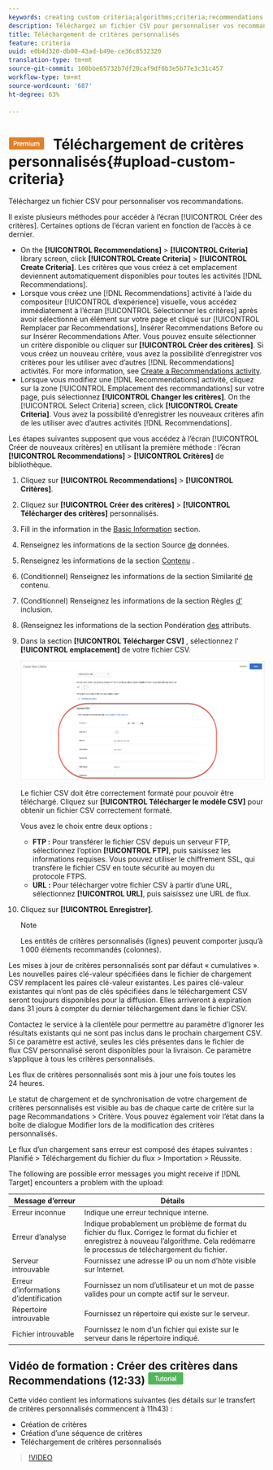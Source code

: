 ```yaml
---
keywords: creating custom criteria;algorithms;criteria;recommendations criteria;csv;ftp;upload csv
description: Téléchargez un fichier CSV pour personnaliser vos recommandations.
title: Téléchargement de critères personnalisés
feature: criteria
uuid: e0b4d320-db00-43ad-b49e-ce36c8532320
translation-type: tm+mt
source-git-commit: 108bbe65732b7df20caf9df6b3e5b77e3c31c457
workflow-type: tm+mt
source-wordcount: '687'
ht-degree: 63%

---
```



# ![PREMIUM](/help/assets/premium.png) Téléchargement de critères personnalisés{#upload-custom-criteria}

Téléchargez un fichier CSV pour personnaliser vos recommandations.

Il existe plusieurs méthodes pour accéder à l’écran [!UICONTROL Créer des critères]. Certaines options de l’écran varient en fonction de l’accès à ce dernier.

* On the **[!UICONTROL Recommendations]** > **[!UICONTROL Criteria]** library screen, click **[!UICONTROL Create Criteria]** > **[!UICONTROL Create Criteria]**. Les critères que vous créez à cet emplacement deviennent automatiquement disponibles pour toutes les activités [!DNL Recommendations].
* Lorsque vous créez une [!DNL Recommendations] activité à l’aide du compositeur [!UICONTROL d’expérience] visuelle, vous accédez immédiatement à l’écran [!UICONTROL Sélectionner les critères] après avoir sélectionné un élément sur votre page et cliqué sur [!UICONTROL Remplacer par Recommendations], Insérer Recommendations Before ou sur Insérer Recommendations After.  Vous pouvez ensuite sélectionner un critère disponible ou cliquer sur **[!UICONTROL Créer des critères]**. Si vous créez un nouveau critère, vous avez la possibilité d’enregistrer vos critères pour les utiliser avec d’autres [!DNL Recommendations] activités. For more information, see [Create a Recommendations activity](/help/c-recommendations/t-create-recs-activity/create-recs-activity.md).
* Lorsque vous modifiez une [!DNL Recommendations] activité, cliquez sur la zone [!UICONTROL Emplacement des recommandations] sur votre page, puis sélectionnez **[!UICONTROL Changer les critères]**. On the [!UICONTROL Select Criteria] screen, click **[!UICONTROL Create Criteria]**. Vous avez la possibilité d’enregistrer les nouveaux critères afin de les utiliser avec d’autres activités [!DNL Recommendations].

Les étapes suivantes supposent que vous accédez à l’écran [!UICONTROL Créer de nouveaux critères] en utilisant la première méthode : l’écran **[!UICONTROL Recommendations]** > **[!UICONTROL Critères]** de bibliothèque.

1. Cliquez sur **[!UICONTROL Recommendations]** > **[!UICONTROL Critères]**.

1. Cliquez sur **[!UICONTROL Créer des critères]** > **[!UICONTROL Télécharger des critères]** personnalisés.

1. Fill in the information in the [Basic Information](/help/c-recommendations/c-algorithms/create-new-algorithm.md#info) section.

1. Renseignez les informations de la section Source [de](/help/c-recommendations/c-algorithms/create-new-algorithm.md#data-source) données.

1. Renseignez les informations de la section [Contenu](/help/c-recommendations/c-algorithms/create-new-algorithm.md#content) .

1. (Conditionnel) Renseignez les informations de la section Similarité [de](/help/c-recommendations/c-algorithms/create-new-algorithm.md#similarity) contenu.

1. (Conditionnel) Renseignez les informations de la section Règles [d’](/help/c-recommendations/c-algorithms/create-new-algorithm.md#inclusion) inclusion.

1. (Renseignez les informations de la section Pondération [des](/help/c-recommendations/c-algorithms/create-new-algorithm.md#weighting) attributs.

1. Dans la section **[!UICONTROL Télécharger CSV]** , sélectionnez l’ **[!UICONTROL emplacement]** de votre fichier CSV.

   ![Télécharger la section CSV](/help/c-recommendations/c-algorithms/assets/upload-csv.png)

   Le fichier CSV doit être correctement formaté pour pouvoir être téléchargé. Cliquez sur **[!UICONTROL Télécharger le modèle CSV]** pour obtenir un fichier CSV correctement formaté.

   Vous avez le choix entre deux options :

   * **FTP :** Pour transférer le fichier CSV depuis un serveur FTP, sélectionnez l’option **[!UICONTROL FTP]**, puis saisissez les informations requises. Vous pouvez utiliser le chiffrement SSL, qui transfère le fichier CSV en toute sécurité au moyen du protocole FTPS.
   * **URL :** Pour télécharger votre fichier CSV à partir d’une URL, sélectionnez **[!UICONTROL URL]**, puis saisissez une URL de flux.

1. Cliquez sur **[!UICONTROL Enregistrer]**.

   >[!NOTE]
   >
   >Les entités de critères personnalisés (lignes) peuvent comporter jusqu’à 1 000 éléments recommandés (colonnes).

Les mises à jour de critères personnalisés sont par défaut « cumulatives ». Les nouvelles paires clé-valeur spécifiées dans le fichier de chargement CSV remplacent les paires clé-valeur existantes. Les paires clé-valeur existantes qui n’ont pas de clés spécifiées dans le téléchargement CSV seront toujours disponibles pour la diffusion. Elles arriveront à expiration dans 31 jours à compter du dernier téléchargement dans le fichier CSV.

Contactez le service à la clientèle pour permettre au paramètre d’ignorer les résultats existants qui ne sont pas inclus dans le prochain chargement CSV. Si ce paramètre est activé, seules les clés présentes dans le fichier de flux CSV personnalisé seront disponibles pour la livraison. Ce paramètre s’applique à tous les critères personnalisés.

Les flux de critères personnalisés sont mis à jour une fois toutes les 24 heures.

Le statut de chargement et de synchronisation de votre chargement de critères personnalisés est visible au bas de chaque carte de critère sur la page Recommandations > Critère. Vous pouvez également voir l’état dans la boîte de dialogue Modifier lors de la modification des critères personnalisés.

Le flux d’un chargement sans erreur est composé des étapes suivantes : Planifié > Téléchargement du fichier du flux > Importation > Réussite.

The following are possible error messages you might receive if [!DNL Target] encounters a problem with the upload:

| Message d’erreur | Détails |
|--- |--- |
| Erreur inconnue | Indique une erreur technique interne. |
| Erreur d’analyse | Indique probablement un problème de format du fichier du flux. Corrigez le format du fichier et enregistrez à nouveau l’algorithme. Cela redémarre le processus de téléchargement du fichier. |
| Serveur introuvable | Fournissez une adresse IP ou un nom d’hôte visible sur Internet. |
| Erreur d’informations d’identification | Fournissez un nom d’utilisateur et un mot de passe valides pour un compte actif sur le serveur. |
| Répertoire introuvable | Fournissez un répertoire qui existe sur le serveur. |
| Fichier introuvable | Fournissez le nom d’un fichier qui existe sur le serveur dans le répertoire indiqué. |

## Vidéo de formation : Créer des critères dans Recommendations (12:33) ![Badge de didacticiel](/help/assets/tutorial.png)

Cette vidéo contient les informations suivantes (les détails sur le transfert de critères personnalisés commencent à 11h43) :

* Création de critères
* Création d’une séquence de critères
* Téléchargement de critères personnalisés

>[!VIDEO](https://video.tv.adobe.com/v/27694?quality=12)